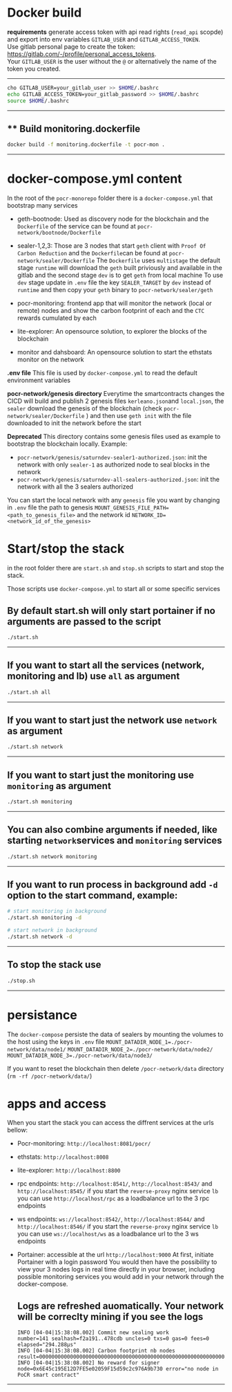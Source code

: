 
# Docker build

**requirements**
generate access token with api read rights (`read_api` scopde) and export into env variables `GITLAB_USER` and `GITLAB_ACCESS_TOKEN`.    
Use gitlab personal page to create the token: https://gitlab.com/-/profile/personal_access_tokens.   
Your `GITLAB_USER` is the user without the `@` or alternatively the name of the token you created.

---
```sh
cho GITLAB_USER=your_gitlab_user >> $HOME/.bashrc 
echo GITLAB_ACCESS_TOKEN=your_gitlab_password >> $HOME/.bashrc
source $HOME/.bashrc
```
---

** Build monitoring.dockerfile
---
```sh
docker build -f monitoring.dockerfile -t pocr-mon . 
```
---

# docker-compose.yml content

In the root of the `pocr-monorepo` folder there is a `docker-compose.yml` that bootstrap many services 

 * geth-bootnode: Used as discovery node for the blockchain and the `Dockerfile` of the service can be found at `pocr-network/bootnode/Dockerfile`

 * sealer-1,2,3: Those are 3 nodes that start `geth` client with `Proof Of Carbon Reduction` and the `Dockerfile`can be found at `pocr-network/sealer/Dockerfile`
 The `Dockerfile` uses `multistage` the default stage `runtime` will download the `geth` built priviously and available in the gitlab and the second stage `dev` is to get `geth` from local machine
 To use `dev` stage update in `.env` file the key `SEALER_TARGET` by `dev` instead of `runtime` and then copy your `geth` binary to `pocr-network/sealer/geth`

 * pocr-monitoring: frontend app that will monitor the network (local or remote) nodes and show the carbon footprint of each and the `CTC` rewards cumulated by each

 * lite-explorer: An opensource solution, to explorer the blocks of the blockchain

 * monitor and dahsboard: An opensource solution to start the ethstats monitor on the network


**.env file** 
This file is used by `docker-compose.yml` to read the default environment variables

**pocr-network/genesis directory**
Everytime the smartcontracts changes the CICD will build and publish 2 genesis files `kerleano.json`and `local.json`, the `sealer` download the genesis of the blockchain (check `pocr-network/sealer/Dockerfile` )  and then use `geth init` with the file downloaded to init the network before the start

**Deprecated**
This directory contains some genesis files used as example to bootstrap the blockchain locally.
Example:
 * `pocr-network/genesis/saturndev-sealer1-authorized.json`: init the network with only `sealer-1` as authorized node to seal blocks in the network
 * `pocr-network/genesis/saturndev-all-sealers-authorized.json`: init the network with all the 3 sealers authorized

You can start the local network with any `genesis` file you want by changing in `.env` file the path to genesis `MOUNT_GENESIS_FILE_PATH=<path_to_genesis_file>` and the network id `NETWORK_ID=<network_id_of_the_genesis>`


# Start/stop the stack

in the root folder there are `start.sh` and `stop.sh` scripts to start and stop the stack.

Those scripts use `docker-compose.yml` to start all or some specific services

By default start.sh will only start portainer if no arguments are passed to the script
---
```sh
./start.sh
```
---

If you want to start all the services (network, monitoring and lb) use `all` as argument
---
```sh
./start.sh all 
```
---

If you want to start just the network use `network` as argument
---
```sh
./start.sh network
```
---

If you want to start just the monitoring use `monitoring` as argument
---
```sh
./start.sh monitoring
```
---

You can also combine arguments if needed, like starting `network`services and `monitoring` services
---
```sh
./start.sh network monitoring
```
---

If you want to run process in background add `-d` option to the start command, example:
---
```sh
# start monitoring in background
./start.sh monitoring -d

# start network in background
./start.sh network -d
```
---

To stop the stack use 
---
```sh
./stop.sh
```
---

# persistance

The `docker-compose` persiste the data of sealers by mounting the volumes to the host using the keys in `.env` file
`MOUNT_DATADIR_NODE_1=./pocr-network/data/node1/`
`MOUNT_DATADIR_NODE_2=./pocr-network/data/node2/`
`MOUNT_DATADIR_NODE_3=./pocr-network/data/node3/`

If you want to reset the blockchain then delete `/pocr-network/data` directory (`rm -rf /pocr-network/data/`)


# apps and access

When you start the stack you can access the diffrent services at the urls bellow:

* Pocr-monitoring: `http://localhost:8081/pocr/`

* ethstats: `http://localhost:8008`

* lite-explorer: `http://localhost:8800`

* rpc endpoints: `http://localhost:8541/`, `http://localhost:8543/` and `http://localhost:8545/`
    if you start the `reverse-proxy` nginx service `lb` you can use `http://localhost/rpc` as a loadbalance url to the 3 rpc endpoints
* ws endpoints: `ws://localhost:8542/`, `http://localhost:8544/` and `http://localhost:8546/`
    if you start the `reverse-proxy` nginx service `lb` you can use `ws://localhost/ws` as a loadbalance url to the 3 ws endpoints

* Portainer: accessible at the url `http://localhost:9000`
    At first, initiate Portainer with a login password
    You would then have the possibility to view your 3 nodes logs in real time directly in your browser, including possible monitoring services you would add in your network through the docker-compose.

    Logs are refreshed auomatically. Your network will be correclty mining if you see the logs
    ---
    ```
    INFO [04-04|15:38:08.002] Commit new sealing work                  number=141 sealhash=f2a191..478cdb uncles=0 txs=0 gas=0 fees=0 elapsed="294.288µs"
    INFO [04-04|15:38:08.002] Carbon footprint nb nodes                result=0000000000000000000000000000000000000000000000000000000000000000
    INFO [04-04|15:38:08.002] No reward for signer                     node=0x6E45c195E12D7FE5e02059F15d59c2c976A9b730 error="no node in PoCR smart contract"
    ```
---


